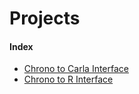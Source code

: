 # Projects

#### Index
- [Chrono to Carla Interface](/lab-wiki/projects/Chrono-Carla-Interface)
- [Chrono to R Interface](/lab-wiki/projects/Chrono-R-Interface)